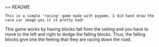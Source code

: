 == README 

    This is a simple 'racing' game made with pygame. I did hand draw the race car image-yes it is pretty bad! 
  This game works by having blocks fall from the ceiling and you have to move to the left and right to dodge the falling blocks. Thus, the falling blocks give one the feeling that they are racing down the road.

